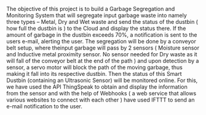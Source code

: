 The objective of this project is to build a Garbage Segregation and Monitoring System that will segregate input garbage waste into namely three types – Metal, Dry and Wet waste and send the status of the dustbin ( how full the dustbin is ) to the Cloud and display the status there. If the amount of garbage in the dustbin exceeds 70%, a notification is sent to the users e-mail, alerting the user. The segregation will be done by a conveyor belt setup, where theinput garbage will pass by 2 sensors ( Moisture sensor and Inductive metal proximity sensor. No sensor needed for Dry waste as it will fall of the conveyor belt at the end of the path ) and upon detection by a sensor, a servo motor will block the path of the moving garbage, thus making it fall into its respective dustbin. Then the status of this Smart Dustbin (containing an Ultrasonic Sensor) will be monitored online. For this, we have used the API ThingSpeak to obtain and display the information from the sensor and with the help of Webhooks ( a web service that allows various websites to connect with each other ) have used IFTTT to send an e-mail notification to the user. 
